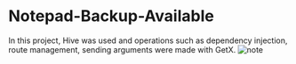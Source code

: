 # Notepad-Backup-Available
In this project, Hive was used and operations such as dependency injection, route management, sending arguments were made with GetX.
![note](https://user-images.githubusercontent.com/52213548/228885315-f5c3d1a7-422f-4e7e-ad93-5a219ac3ea57.jpg)
